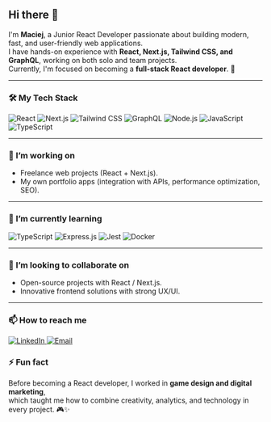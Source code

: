 ## Hi there 👋

I'm **Maciej**, a Junior React Developer passionate about building modern, fast, and user-friendly web applications.  
I have hands-on experience with **React, Next.js, Tailwind CSS, and GraphQL**, working on both solo and team projects.  
Currently, I'm focused on becoming a **full-stack React developer**. 🚀

---

### 🛠️ My Tech Stack

<div display="flex">
  <img src="https://img.shields.io/badge/react-%2320232a.svg?style=for-the-badge&logo=react&logoColor=%2361DAFB" alt="React"/>
  <img src="https://img.shields.io/badge/next-black?style=for-the-badge&logo=next.js&logoColor=white" alt="Next.js"/>
  <img src="https://img.shields.io/badge/tailwindcss-%2338B2AC.svg?style=for-the-badge&logo=tailwind-css&logoColor=white" alt="Tailwind CSS"/>
  <img src="https://img.shields.io/badge/graphql-E10098?style=for-the-badge&logo=graphql&logoColor=white" alt="GraphQL"/>
  <img src="https://img.shields.io/badge/node.js-6DA55F?style=for-the-badge&logo=node.js&logoColor=white" alt="Node.js"/>
  <img src="https://img.shields.io/badge/javascript-%23323330.svg?style=for-the-badge&logo=javascript&logoColor=%23F7DF1E" alt="JavaScript"/>
  <img src="https://img.shields.io/badge/typescript-%23007ACC.svg?style=for-the-badge&logo=typescript&logoColor=white" alt="TypeScript"/>
</div>

---

### 🔭 I’m working on
- Freelance web projects (React + Next.js).  
- My own portfolio apps (integration with APIs, performance optimization, SEO).  

---

### 🌱 I’m currently learning
<div display="flex">
  <img src="https://img.shields.io/badge/TypeScript-3178C6?style=for-the-badge&logo=typescript&logoColor=white" alt="TypeScript"/>
  <img src="https://img.shields.io/badge/express.js-%23404d59.svg?style=for-the-badge&logo=express&logoColor=%2361DAFB" alt="Express.js"/>
  <img src="https://img.shields.io/badge/jest-C21325?style=for-the-badge&logo=jest&logoColor=white" alt="Jest"/>
  <img src="https://img.shields.io/badge/docker-2496ED?style=for-the-badge&logo=docker&logoColor=white" alt="Docker"/>
</div>

---

### 🤝 I’m looking to collaborate on
- Open-source projects with React / Next.js.  
- Innovative frontend solutions with strong UX/UI.  

---

### 📫 How to reach me

<div display="flex">
  <a href="https://www.linkedin.com/in/maciej-sala-strivelab/">
    <img src="https://img.shields.io/badge/linkedin-%230077B5.svg?style=for-the-badge&logo=linkedin&logoColor=white" alt="LinkedIn"/>
  </a>
  <a href="mailto:maciek.a.sala@gmail.com">
    <img src="https://img.shields.io/badge/email-D14836?style=for-the-badge&logo=gmail&logoColor=white" alt="Email"/>
  </a>
</div>

### ⚡ Fun fact
Before becoming a React developer, I worked in **game design and digital marketing**,  
which taught me how to combine creativity, analytics, and technology in every project. 🎮✨
